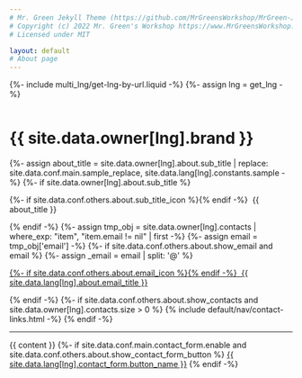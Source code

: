 ```yaml
---
# Mr. Green Jekyll Theme (https://github.com/MrGreensWorkshop/MrGreen-JekyllTheme)
# Copyright (c) 2022 Mr. Green's Workshop https://www.MrGreensWorkshop.com
# Licensed under MIT

layout: default
# About page
---
```

{%- include multi_lng/get-lng-by-url.liquid -%}
{%- assign lng = get_lng -%}
<div class="multipurpose-container about-container">
  <div class="row about-main">
    <div class="col-md-3 about-img">
      <img src="{{ page.img }}" alt="">
    </div>
    <div class="col-md-9 about-header">
      <h1 translate="no">{{ site.data.owner[lng].brand }}</h1>
      <div class="meta-container">
        {%- assign about_title = site.data.owner[lng].about.sub_title | replace: site.data.conf.main.sample_replace, site.data.lang[lng].constants.sample -%}
        {%- if site.data.owner[lng].about.sub_title %}
          <p class="sub-title">
            {%- if site.data.conf.others.about.sub_title_icon %}<i class="{{ 'fa-fw ' }}{{ site.data.conf.others.about.sub_title_icon }}" aria-hidden="true"></i>{% endif -%}
            &nbsp;{{ about_title }}
          </p>
        {% endif -%}
        {%- assign tmp_obj =  site.data.owner[lng].contacts | where_exp: "item", "item.email != nil" | first -%}
        {%- assign email = tmp_obj['email'] -%}
        {%- if site.data.conf.others.about.show_email and email %}
          {%- assign _email = email | split: '@' %}
          <p class="email">
            <a href="javascript:void(0);" aria-label="{{ site.data.lang[lng].about.email_title }}" onclick="setAddress('{{ _email[0] }}', '{{ _email[1] }}');">
              {%- if site.data.conf.others.about.email_icon %}<i class="{{ 'fa-fw ' }}{{ site.data.conf.others.about.email_icon }}"></i>{% endif -%}
              &nbsp;{{ site.data.lang[lng].about.email_title }}
            </a>
          </p>
        {% endif -%}
        {%- if site.data.conf.others.about.show_contacts and site.data.owner[lng].contacts.size > 0 %}
          {% include default/nav/contact-links.html -%}
        {% endif -%}
      </div>
    </div>
  </div>
  <div class="row about-divider">
    <hr>
  </div>
  <div class="row">
    <div class="col-md-12">
      <div class="about-msg markdown-style">
        {{ content }}
        {%- if site.data.conf.main.contact_form.enable and site.data.conf.others.about.show_contact_form_button %}
          <a href="javascript:void(0);" class="btn-base " onclick="ContactForm.show();" role="button">{{ site.data.lang[lng].contact_form.button_name }}</a>
        {% endif -%}
      </div>
    </div>
  </div>
</div>
